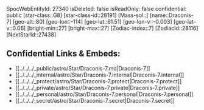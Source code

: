﻿---
location: [61.51,114,80]
type: Star
tags:
- astro/Star

---
SpocWebEntityId: 27340
isDeleted: false
isReadOnly: false
confidential: public
[star-class::G8]
[star-class-id::28191]
[Mass-sol::]
[name::Draconis-7]
[geo-alt::80]
[geo-lon::-114]
[geo-lat::61.51]
[geo-lon-v::-0.003]
[geo-lat-v::0.06]
[bright-min::27]
[bright-max::27]
[Zodiac-index::7]
[ZodiacId::28116]
[NextStarId::27438]



## Confidential Links & Embeds: 
- [[../../../_public/astro/Star/Draconis-7.md|Draconis-7]] 
- [[../../../_internal/astro/Star/Draconis-7.internal|Draconis-7.internal]] 
- [[../../../_protect/astro/Star/Draconis-7.protect|Draconis-7.protect]] 
- [[../../../_private/astro/Star/Draconis-7.private|Draconis-7.private]] 
- [[../../../_personal/astro/Star/Draconis-7.personal|Draconis-7.personal]] 
- [[../../../_secret/astro/Star/Draconis-7.secret|Draconis-7.secret]]

